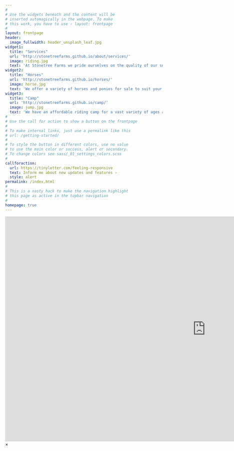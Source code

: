 ```yaml
---
#
# Use the widgets beneath and the content will be
# inserted automagically in the webpage. To make
# this work, you have to use › layout: frontpage
#
layout: frontpage
header:
  image_fullwidth: header_unsplash_leaf.jpg
widget1:
  title: "Services"
  url: 'http://stonetreefarms.github.io/about/services/'
  image: riding.jpg
  text: 'At Stonetree Farms we pride ourselves on the quality of our services. Whether you are boarding a horse, taking lessons, using our coaching/show services or attending a clinic, you are sure to have a positive and favorable experience.'
widget2:
  title: "Horses"
  url: 'http://stonetreefarms.github.io/horses/'
  image: horse.jpg
  text: 'We offer a variety of horses and ponies for sale to suit your needs and price ranges. We can also help you find a suitable mount out-of-barn, and may have other horses or ponies available in the barn for sale, lease, or part board.'
widget3:
  title: "Camp"
  url: 'http://stonetreefarms.github.io/camp/'
  image: jump.jpg
  text: 'We have an affordable riding camp for a vast variety of ages and riding levels over any school break. Stonetree Camp offers two daily riding lessons, (or a lesson and a games period) where <strong>skills</strong>, <strong>horsemanship</strong>, and <strong>fun</strong> will be focused on!'
#
# Use the call for action to show a button on the frontpage
#
# To make internal links, just use a permalink like this
# url: /getting-started/
#
# To style the button in different colors, use no value
# to use the main color or success, alert or secondary.
# To change colors see sass/_01_settings_colors.scss
#
callforaction:
  url: https://tinyletter.com/feeling-responsive
  text: Inform me about new updates and features ›
  style: alert
permalink: /index.html
#
# This is a nasty hack to make the navigation highlight
# this page as active in the topbar navigation
#
homepage: true
---
```


<div id="videoModal" class="reveal-modal large" data-reveal="">
  <div class="flex-video widescreen vimeo" style="display: block;">
    <iframe width="1280" height="720" src="https://www.youtube.com/embed/3b5zCFSmVvU" frameborder="0" allowfullscreen></iframe>
  </div>
  <a class="close-reveal-modal">&#215;</a>
</div>
